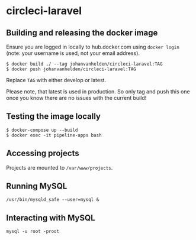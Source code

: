# circleci-laravel

## Building and releasing the docker image

Ensure you are logged in locally to hub.docker.com using `docker login` (note: your username is used, not your email address).

```
$ docker build ./ --tag johanvanhelden/circleci-laravel:TAG
$ docker push johanvanhelden/circleci-laravel:TAG
```
Replace `TAG` with either develop or latest. 

Please note, that latest is used in production. 
So only tag and push this one once you know there are no issues with the current build!

## Testing the image locally

```
$ docker-compose up --build
$ docker exec -it pipeline-apps bash
```

## Accessing projects
Projects are mounted to `/var/www/projects`.

## Running MySQL
`/usr/bin/mysqld_safe --user=mysql &`

## Interacting with MySQL
`mysql -u root -proot`
